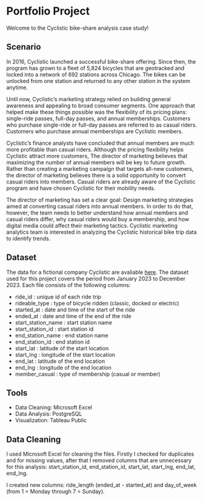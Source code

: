 # Portfolio Project

Welcome to the Cyclistic bike-share analysis case study!

## Scenario

In 2016, Cyclistic launched a successful bike-share offering. Since then, the program has grown
to a fleet of 5,824 bicycles that are geotracked and locked into a network of 692 stations
across Chicago. The bikes can be unlocked from one station and returned to any other station
in the system anytime.

Until now, Cyclistic’s marketing strategy relied on building general awareness and appealing to
broad consumer segments. One approach that helped make these things possible was the
flexibility of its pricing plans: single-ride passes, full-day passes, and annual memberships.
Customers who purchase single-ride or full-day passes are referred to as casual riders.
Customers who purchase annual memberships are Cyclistic members.

Cyclistic’s finance analysts have concluded that annual members are much more profitable
than casual riders. Although the pricing flexibility helps Cyclistic attract more customers,
The director of marketing believes that maximizing the number of annual members will be key to future growth.
Rather than creating a marketing campaign that targets all-new customers, the director of marketing believes
there is a solid opportunity to convert casual riders into members. Casual riders are already aware of the
Cyclistic program and have chosen Cyclistic for their mobility needs.

The director of marketing has set a clear goal: Design marketing strategies aimed at converting casual riders into
annual members. In order to do that, however, the team needs to better understand how
annual members and casual riders differ, why casual riders would buy a membership, and how
digital media could affect their marketing tactics. Cyclistic marketing analytics team is interested in
analyzing the Cyclistic historical bike trip data to identify trends.

## Dataset

The data for a fictional company Cyclistic are avaliable [here](https://divvy-tripdata.s3.amazonaws.com/index.html).
The dataset used for this project covers the period from January 2023 to December 2023. Each file consists of the following columns:

* ride_id : unique id of each ride trip
* rideable_type : type of bicycle ridden (classic, docked or electric)
* started_at : date and time of the start of the ride
* ended_at : date and time of the end of the ride
* start_station_name : start station name
* start_station_id : start station id
* end_station_name : end station name
* end_station_id : end station id
* start_lat : latitude of the start location
* start_lng : longitude of the start location
* end_lat : latitude of the end location
* end_lng : longitude of the end location
* member_casual : type of membership (casual or member)

## Tools
* Data Cleaning: Microsoft Excel
* Data Analysis: PostgreSQL
* Visualization: Tableau Public

## Data Cleaning
I used Microsoft Excel for cleaning the files. Firstly I checked for duplicates and for missing values, 
after that I removed columns that are unnecessary for this analysis: start_station_id, end_station_id, start_lat, start_lng, end_lat, end_lng.

I created new columns: ride_length (ended_at - started_at) and day_of_week (from 1 = Monday through 7 = Sunday).

